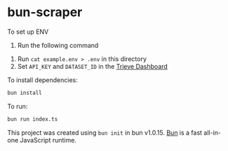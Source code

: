 # bun-scraper

To set up ENV

1. Run the following command

1) Run `cat example.env > .env` in this directory
2) Set `API_KEY` and `DATASET_ID` in the [Trieve Dashboard](https://dashboard.trieve.ai)

To install dependencies:

```bash
bun install
```

To run:

```bash
bun run index.ts
```

This project was created using `bun init` in bun v1.0.15. [Bun](https://bun.sh) is a fast all-in-one JavaScript runtime.
